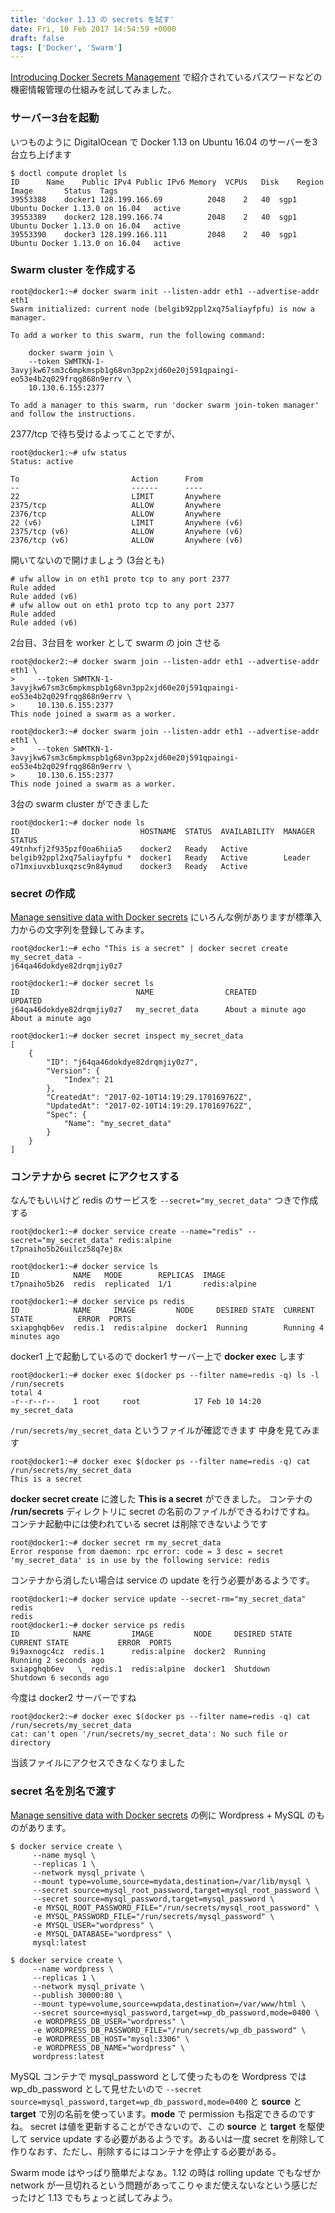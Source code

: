 ```yaml
---
title: 'docker 1.13 の secrets を試す'
date: Fri, 10 Feb 2017 14:54:59 +0000
draft: false
tags: ['Docker', 'Swarm']
---
```


[Introducing Docker Secrets Management](https://blog.docker.com/2017/02/docker-secrets-management/) で紹介されているパスワードなどの機密情報管理の仕組みを試してみました。

### サーバー3台を起動

いつものように DigitalOcean で Docker 1.13 on Ubuntu 16.04 のサーバーを3台立ち上げます

```
$ doctl compute droplet ls
ID		Name	Public IPv4	Public IPv6	Memory	VCPUs	Disk	Region	Image		Status	Tags
39553388	docker1	128.199.166.69			2048	2	40	sgp1	Ubuntu Docker 1.13.0 on 16.04	active	
39553389	docker2	128.199.166.74			2048	2	40	sgp1	Ubuntu Docker 1.13.0 on 16.04	active	
39553390	docker3	128.199.166.111			2048	2	40	sgp1	Ubuntu Docker 1.13.0 on 16.04	active	
```

### Swarm cluster を作成する

```
root@docker1:~# docker swarm init --listen-addr eth1 --advertise-addr eth1
Swarm initialized: current node (belgib92ppl2xq75aliayfpfu) is now a manager.

To add a worker to this swarm, run the following command:

    docker swarm join \
    --token SWMTKN-1-3avyjkw67sm3c6mpkmspb1g68vn3pp2xjd60e20j591qpaingi-eo53e4b2q029frqg868n9errv \
    10.130.6.155:2377

To add a manager to this swarm, run 'docker swarm join-token manager' and follow the instructions.

```

2377/tcp で待ち受けるよってことですが、

```
root@docker1:~# ufw status
Status: active

To                         Action      From
--                         ------      ----
22                         LIMIT       Anywhere
2375/tcp                   ALLOW       Anywhere
2376/tcp                   ALLOW       Anywhere
22 (v6)                    LIMIT       Anywhere (v6)
2375/tcp (v6)              ALLOW       Anywhere (v6)
2376/tcp (v6)              ALLOW       Anywhere (v6)

```

開いてないので開けましょう (3台とも)

```
# ufw allow in on eth1 proto tcp to any port 2377
Rule added
Rule added (v6)
# ufw allow out on eth1 proto tcp to any port 2377
Rule added
Rule added (v6)
```

2台目、3台目を worker として swarm の join させる

```
root@docker2:~# docker swarm join --listen-addr eth1 --advertise-addr eth1 \
>     --token SWMTKN-1-3avyjkw67sm3c6mpkmspb1g68vn3pp2xjd60e20j591qpaingi-eo53e4b2q029frqg868n9errv \
>     10.130.6.155:2377
This node joined a swarm as a worker.
```

```
root@docker3:~# docker swarm join --listen-addr eth1 --advertise-addr eth1 \
>     --token SWMTKN-1-3avyjkw67sm3c6mpkmspb1g68vn3pp2xjd60e20j591qpaingi-eo53e4b2q029frqg868n9errv \
>     10.130.6.155:2377
This node joined a swarm as a worker.
```

3台の swarm cluster ができました

```
root@docker1:~# docker node ls
ID                           HOSTNAME  STATUS  AVAILABILITY  MANAGER STATUS
49tnhxfj2f935pzf0oa6hiia5    docker2   Ready   Active        
belgib92ppl2xq75aliayfpfu *  docker1   Ready   Active        Leader
o71mxiuvxb1uxqzsc9n84ymud    docker3   Ready   Active        
```

### secret の作成

[Manage sensitive data with Docker secrets](https://docs.docker.com/engine/swarm/secrets/) にいろんな例がありますが標準入力からの文字列を登録してみます。

```
root@docker1:~# echo "This is a secret" | docker secret create my_secret_data -
j64qa46dokdye82drqmjiy0z7
```

```
root@docker1:~# docker secret ls
ID                          NAME                CREATED              UPDATED
j64qa46dokdye82drqmjiy0z7   my_secret_data      About a minute ago   About a minute ago
```

```
root@docker1:~# docker secret inspect my_secret_data
[
    {
        "ID": "j64qa46dokdye82drqmjiy0z7",
        "Version": {
            "Index": 21
        },
        "CreatedAt": "2017-02-10T14:19:29.170169762Z",
        "UpdatedAt": "2017-02-10T14:19:29.170169762Z",
        "Spec": {
            "Name": "my_secret_data"
        }
    }
]
```

### コンテナから secret にアクセスする

なんでもいいけど redis のサービスを `--secret="my_secret_data"` つきで作成する

```
root@docker1:~# docker service create --name="redis" --secret="my_secret_data" redis:alpine
t7pnaiho5b26uilcz58q7ej8x
```

```
root@docker1:~# docker service ls
ID            NAME   MODE        REPLICAS  IMAGE
t7pnaiho5b26  redis  replicated  1/1       redis:alpine
```

```
root@docker1:~# docker service ps redis
ID            NAME     IMAGE         NODE     DESIRED STATE  CURRENT STATE          ERROR  PORTS
sxiapghqb6ev  redis.1  redis:alpine  docker1  Running        Running 4 minutes ago         
```

docker1 上で起動しているので docker1 サーバー上で **docker exec** します

```
root@docker1:~# docker exec $(docker ps --filter name=redis -q) ls -l /run/secrets
total 4
-r--r--r--    1 root     root            17 Feb 10 14:20 my_secret_data
```

`/run/secrets/my_secret_data` というファイルが確認できます 中身を見てみます

```
root@docker1:~# docker exec $(docker ps --filter name=redis -q) cat /run/secrets/my_secret_data
This is a secret
```

**docker secret create** に渡した **This is a secret** ができました。 コンテナの **/run/secrets** ディレクトリに secret の名前のファイルができるわけですね。 コンテナ起動中には使われている secret は削除できないようです

```
root@docker1:~# docker secret rm my_secret_data
Error response from daemon: rpc error: code = 3 desc = secret 'my_secret_data' is in use by the following service: redis
```

コンテナから消したい場合は service の update を行う必要があるようです。

```
root@docker1:~# docker service update --secret-rm="my_secret_data" redis
redis
root@docker1:~# docker service ps redis
ID            NAME         IMAGE         NODE     DESIRED STATE  CURRENT STATE           ERROR  PORTS
9i9axnogc4cz  redis.1      redis:alpine  docker2  Running        Running 2 seconds ago          
sxiapghqb6ev   \_ redis.1  redis:alpine  docker1  Shutdown       Shutdown 6 seconds ago         
```

今度は docker2 サーバーですね

```
root@docker2:~# docker exec $(docker ps --filter name=redis -q) cat /run/secrets/my_secret_data
cat: can't open '/run/secrets/my_secret_data': No such file or directory
```

当該ファイルにアクセスできなくなりました

### secret 名を別名で渡す

[Manage sensitive data with Docker secrets](https://docs.docker.com/engine/swarm/secrets/) の例に Wordpress + MySQL のものがあります。

```
$ docker service create \
     --name mysql \
     --replicas 1 \
     --network mysql_private \
     --mount type=volume,source=mydata,destination=/var/lib/mysql \
     --secret source=mysql_root_password,target=mysql_root_password \
     --secret source=mysql_password,target=mysql_password \
     -e MYSQL_ROOT_PASSWORD_FILE="/run/secrets/mysql_root_password" \
     -e MYSQL_PASSWORD_FILE="/run/secrets/mysql_password" \
     -e MYSQL_USER="wordpress" \
     -e MYSQL_DATABASE="wordpress" \
     mysql:latest
```

```
$ docker service create \
     --name wordpress \
     --replicas 1 \
     --network mysql_private \
     --publish 30000:80 \
     --mount type=volume,source=wpdata,destination=/var/www/html \
     --secret source=mysql_password,target=wp_db_password,mode=0400 \
     -e WORDPRESS_DB_USER="wordpress" \
     -e WORDPRESS_DB_PASSWORD_FILE="/run/secrets/wp_db_password" \
     -e WORDPRESS_DB_HOST="mysql:3306" \
     -e WORDPRESS_DB_NAME="wordpress" \
     wordpress:latest
```

MySQL コンテナで mysql\_password として使ったものを Wordpress では wp\_db\_password として見せたいので `--secret source=mysql_password,target=wp_db_password,mode=0400` と **source** と **target** で別の名前を使っています。**mode** で permission も指定できるのですね。 secret は値を更新することができないので、この **source** と **target** を駆使して service update する必要があるようです。あるいは一度 secret を削除して作りなおす、ただし、削除するにはコンテナを停止する必要がある。

Swarm mode はやっぱり簡単だよなぁ。1.12 の時は rolling update でもなぜか network が一旦切れるという問題があってこりゃまだ使えないなという感じだったけど 1.13 でもちょっと試してみよう。
